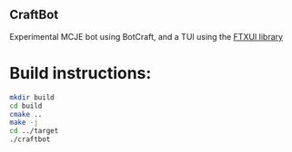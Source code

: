 CraftBot
-------------

Experimental MCJE bot using BotCraft, and a TUI using the [FTXUI library](https://github.com/ArthurSonzogni/ftxui)


# Build instructions:
~~~bash
mkdir build
cd build
cmake ..
make -j
cd ../target
./craftbot
~~~


